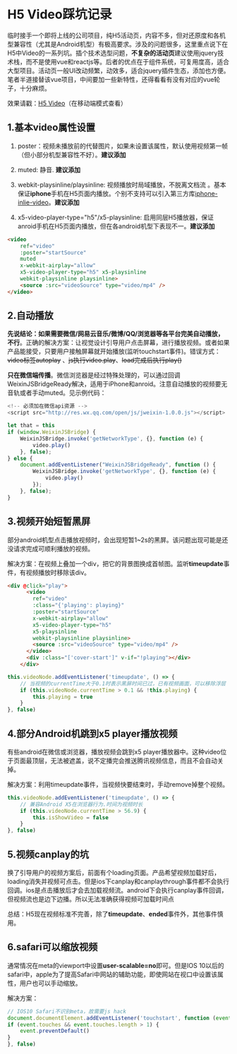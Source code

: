 # H5 Video踩坑记录

临时接手一个即将上线的公司项目，纯H5活动页，内容不多，但对还原度和各机型兼容性（尤其是Android机型）有极高要求。涉及的问题很多，这里重点说下在H5中Video的一系列坑。插个技术选型问题，**不复杂的活动页**建议使用jquery技术栈，而不是使用vue和reactjs等。后者的优点在于组件系统，可复用度高，适合大型项目。活动页一般UI改动频繁，动效多，适合jquery插件生态，添加也方便。笔者半道接替该vue项目，中间要加一些新特性，还得看看有没有对应的vue轮子，十分麻烦。

效果请戳：[H5 Video](https://3.163.com/jd)（在移动端模式查看）

## 1.基本video属性设置

1. poster：视频未播放前的代替图片，如果未设置该属性，默认使用视频第一帧（但小部分机型兼容性不好）。**建议添加**

2. muted: 静音. **建议添加**

3. webkit-playsinline/playsinline: 视频播放时局域播放，不脱离文档流 。基本保证**iphone**手机在H5页面内播放。个别不支持可以引入第三方库[iphone-inlie-video]('https://github.com/bfred-it/iphone-inline-video)。**建议添加**

4. x5-video-player-type="h5"/x5-playsinline: 启用同层H5播放器，保证anroid手机在H5页面内播放，但在各android机型下表现不一。**建议添加**

``` html
<video
    ref="video"
    :poster="startSource"
    muted
    x-webkit-airplay="allow"
    x5-video-player-type="h5" x5-playsinline
    webkit-playsinline playsinline>
    <source :src="videoSource" type="video/mp4" />
</video>
```

## 2.自动播放
**先说结论：如果需要微信/网易云音乐/微博/QQ/浏览器等各平台完美自动播放，不行**。正确的解决方案：让视觉设计引导用户点击屏幕，进行播放视频。或者如果产品能接受，只要用户接触屏幕就开始播放(监听touchstart事件)。错误方式：~~video标签autoplay~~ 、~~js执行video.play~~、~~load完成后执行play()~~

 **只在微信端传播**。微信浏览器是经过特殊处理的，可以通过回调WeixinJSBridgeReady解决，适用于iPhone和anroid。注意自动播放的视频要无音轨或者手动muted。见示例代码：

``` js
<!-- 必须加在微信api资源 --> 
<script src="http://res.wx.qq.com/open/js/jweixin-1.0.0.js"></script>

let that = this
if (window.WeixinJSBridge) {
    WeixinJSBridge.invoke('getNetworkType', {}, function (e) {
        video.play()
    }, false);
} else {
    document.addEventListener("WeixinJSBridgeReady", function () {
        WeixinJSBridge.invoke('getNetworkType', {}, function (e) {
            video.play()
        });
    }, false);
}
```

## 3.视频开始短暂黑屏

部分android机型点击播放视频时，会出现短暂1~2s的黑屏。该问题出现可能是还没请求完成可顺利播放的视频。

解决方案：在视频上叠加一个div，把它的背景图换成首帧图。监听**timeupdate**事件，有视频播放时移除该div。

``` html
<div @click="play">
      <video
        ref="video"
        :class="{'playing': playing}"
        :poster="startSource"
        x-webkit-airplay="allow"
        x5-video-player-type="h5"
        x5-playsinline
        webkit-playsinline playsinline>
        <source :src="videoSource" type="video/mp4" />
      </video>
      <div :class="['cover-start']" v-if="!playing"></div>
    </div>
```

``` js
this.videoNode.addEventListener('timeupdate', () => {
    // 当视频的currentTime大于0.1时表示黑屏时间已过，已有视频画面，可以移除浮层
    if (this.videoNode.currentTime > 0.1 && !this.playing) {
        this.playing = true
    }
}, false)
```

## 4.部分Android机跳到x5 player播放视频

有些android在微信或浏览器，播放视频会跳到x5 player播放器中。这种video位于页面最顶层，无法被遮盖，说不定播完会推送腾讯视频信息，而且不会自动关掉。

解决方案：利用timeupdate事件，当视频快要结束时，手动remove掉整个视频。

``` js
this.videoNode.addEventListener('timeupdate', () => {
    // 兼容Android X5在浏览器行为.时间为视频时长
    if (this.videoNode.currentTime > 56.9) {
        this.isShowVideo = false
    }
}, false)
```

## 5.视频canplay的坑
换了引导用户的视频方案后，前面有个loading页面。产品希望视频加载好后，loading消失并视频可点击。但是ios下canplay和canplaythrough事件都不会执行回调。ios是点击播放后才会去加载视频流。android下会执行canplay事件回调，但视频流也是边下边播。所以无法准确获得视频可加载时间点

总结：H5现在视频标准不完善，除了**timeupdate**、**ended**事件外，其他事件慎用。

## 6.safari可以缩放视频

通常情况在meta的viewport中设置**user-scalable=no**即可。但是IOS 10以后的safari中，apple为了提高Safari中网站的辅助功能，即使网站在视口中设置该属性，用户也可以手动缩放。

解决方案：

``` js
// IOS10 Safari不识别meta，故需要js hack
document.documentElement.addEventListener('touchstart', function (event) {
if (event.touches && event.touches.length > 1) {
    event.preventDefault()
}
}, false)
```

